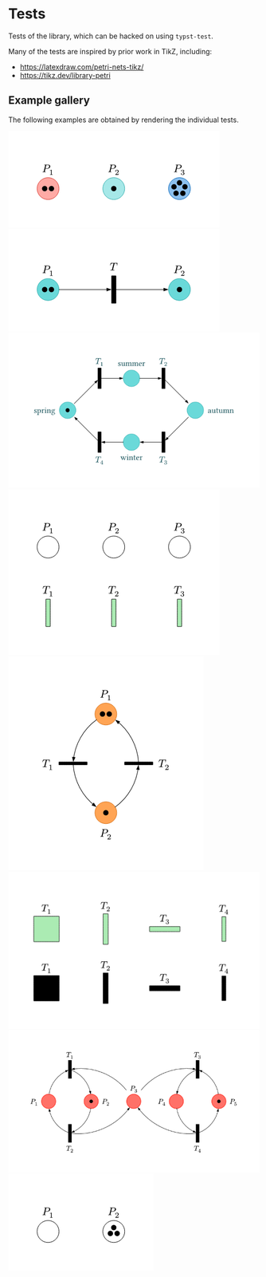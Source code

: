 # Tests

Tests of the library, which can be hacked on using `typst-test`.

Many of the tests are inspired by prior work in TikZ, including:
- <https://latexdraw.com/petri-nets-tikz/>
- <https://tikz.dev/library-petri>

## Example gallery

The following examples are obtained by rendering the individual tests.

![](colored-places/ref/1.png)
![](connect-places-with-transitions/ref/1.png)
![](four-seasons/ref/1.png)
![](label-placement/ref/1.png)
![](relative-positioning/ref/1.png)
![](transitions/ref/1.png)
![](two-concurrent-processes/ref/1.png)
![](two-tokens/ref/1.png)

